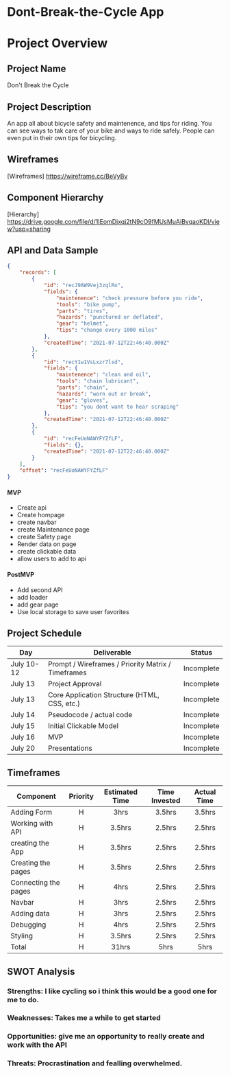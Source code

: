 # Dont-Break-the-Cycle App

# Project Overview

## Project Name

Don't Break the Cycle

## Project Description

An app all about bicycle safety and maintenence, and tips for riding. You can see ways to tak care of your bike and ways to ride safely. People can even put in their own tips for bicycling.

## Wireframes

[Wireframes] https://wireframe.cc/BeVyBv

## Component Hierarchy

 [Hierarchy] https://drive.google.com/file/d/1IEomDjxqj2tN9cO9fMUsMuAiBvqaoKDl/view?usp=sharing

## API and Data Sample

```json
{
    "records": [
        {
            "id": "recJ9AW9Vej3zqlRo",
            "fields": {
                "maintenence": "check pressure before you ride",
                "tools": "bike pump",
                "parts": "tires",
                "hazards": "punctured or deflated",
                "gear": "helmet",
                "tips": "change every 1000 miles"
            },
            "createdTime": "2021-07-12T22:46:40.000Z"
        },
        {
            "id": "recY1w1VsLxzr7lsd",
            "fields": {
                "maintenence": "clean and oil",
                "tools": "chain lubricant",
                "parts": "chain",
                "hazards": "worn out or break",
                "gear": "gloves",
                "tips": "you dont want to hear scraping"
            },
            "createdTime": "2021-07-12T22:46:40.000Z"
        },
        {
            "id": "recFeUoNAWYFYZfLF",
            "fields": {},
            "createdTime": "2021-07-12T22:46:40.000Z"
        }
    ],
    "offset": "recFeUoNAWYFYZfLF"
}

```


#### MVP 

- Create api 
- Create hompage
- create navbar
- create Maintenance page
- create Safety page
- Render data on page 
- create clickable data
- allow users to add to api

#### PostMVP  


- Add second API
- add loader
- add gear page
- Use local storage to save user favorites

## Project Schedule


|  Day | Deliverable | Status
|---|---| ---|
|July 10-12| Prompt / Wireframes / Priority Matrix / Timeframes | Incomplete
|July 13| Project Approval | Incomplete
|July 13| Core Application Structure (HTML, CSS, etc.) | Incomplete
|July 14| Pseudocode / actual code | Incomplete
|July 15| Initial Clickable Model  | Incomplete
|July 16| MVP | Incomplete
|July 20| Presentations | Incomplete

## Timeframes


| Component | Priority | Estimated Time | Time Invested | Actual Time |
| --- | :---: |  :---: | :---: | :---: |
| Adding Form | H | 3hrs| 3.5hrs | 3.5hrs |
| Working with API | H | 3.5hrs| 2.5hrs | 2.5hrs |
| creating the App | H | 3.5hrs| 2.5hrs | 2.5hrs |
| Creating the pages | H | 3.5hrs| 2.5hrs | 2.5hrs |
| Connecting the pages | H | 4hrs| 2.5hrs | 2.5hrs |
| Navbar | H | 3hrs| 2.5hrs | 2.5hrs |
| Adding data | H | 3hrs| 2.5hrs | 2.5hrs |
| Debugging | H | 4hrs| 2.5hrs | 2.5hrs |
| Styling | H | 3.5hrs| 2.5hrs | 2.5hrs |
| Total | H | 31hrs| 5hrs | 5hrs |

## SWOT Analysis

### Strengths: I like cycling so i think this would be a good one for me to do.

### Weaknesses: Takes me a while to get started

### Opportunities: give me an opportunity to really create and work with the API

### Threats: Procrastination and fealling overwhelmed.
